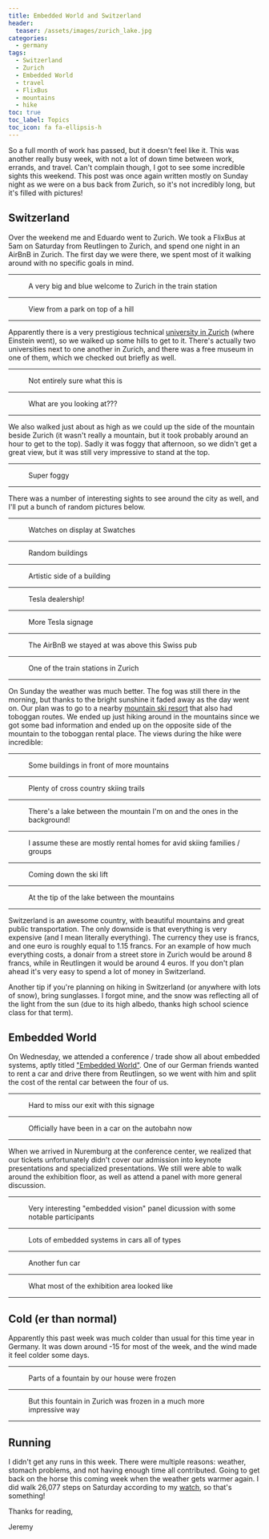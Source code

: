 ```yaml
---
title: Embedded World and Switzerland
header:
  teaser: /assets/images/zurich_lake.jpg
categories:
  - germany
tags:
  - Switzerland
  - Zurich
  - Embedded World
  - travel
  - FlixBus
  - mountains
  - hike
toc: true
toc_label: Topics
toc_icon: fa fa-ellipsis-h
---
```


So a full month of work has passed, but it doesn't feel like it. This was another really busy week, with not a lot of down time between work, errands, and travel. Can't complain though, I got to see some incredible sights this weekend. This post was once again written mostly on Sunday night as we were on a bus back from Zurich, so it's not incredibly long, but it's filled with pictures!

## Switzerland

Over the weekend me and Eduardo went to Zurich. We took a FlixBus at 5am on Saturday from Reutlingen to Zurich, and spend one night in an AirBnB in Zurich. The first day we were there, we spent most of it walking around with no specific goals in mind.

***

<figure class="align-center">
  <img src="/assets/images/zurich_blue_lady.jpg" alt="">
  <figcaption>A very big and blue welcome to Zurich in the train station</figcaption>
</figure>

***

<figure class="align-center">
  <img src="/assets/images/zurich_park_view.jpg" alt="">
  <figcaption>View from a park on top of a hill</figcaption>
</figure>

***

Apparently there is a very prestigious technical [university in Zurich](https://en.wikipedia.org/wiki/University_of_Zurich) (where Einstein went), so we walked up some hills to get to it. There's actually two universities next to one another in Zurich, and there was a free museum in one of them, which we checked out briefly as well.

***

<figure class="align-center">
  <img src="/assets/images/zurich_museum_maggie.jpg" alt="">
  <figcaption>Not entirely sure what this is</figcaption>
</figure>

***

<figure class="align-center">
  <img src="/assets/images/zurich_museum_fox.jpg" alt="">
  <figcaption>What are you looking at???</figcaption>
</figure>

***

We also walked just about as high as we could up the side of the mountain beside Zurich (it wasn't really a mountain, but it took probably around an hour to get to the top). Sadly it was foggy that afternoon, so we didn't get a great view, but it was still very impressive to stand at the top.

***

<figure class="align-center">
  <img src="/assets/images/zurich_climb.jpg" alt="">
  <figcaption>Super foggy</figcaption>
</figure>

***

There was a number of interesting sights to see around the city as well, and I'll put a bunch of random pictures below.

***

<figure class="align-center">
  <img src="/assets/images/zurich_watches.jpg" alt="">
  <figcaption>Watches on display at Swatches</figcaption>
</figure>

***

<figure class="align-center">
  <img src="/assets/images/zurich_buildings.jpg" alt="">
  <figcaption>Random buildings</figcaption>
</figure>

***

<figure class="align-center">
  <img src="/assets/images/zurich_painting.jpg" alt="">
  <figcaption>Artistic side of a building</figcaption>
</figure>

***

<figure class="align-center">
  <img src="/assets/images/zurich_tesla1.jpg" alt="">
  <figcaption>Tesla dealership!</figcaption>
</figure>

***

<figure class="align-center">
  <img src="/assets/images/zurich_tesla2.jpg" alt="">
  <figcaption>More Tesla signage</figcaption>
</figure>

***

<figure class="align-center">
  <img src="/assets/images/zurich_aelpli.jpg" alt="">
  <figcaption>The AirBnB we stayed at was above this Swiss pub</figcaption>
</figure>

***

<figure class="align-center">
  <img src="/assets/images/zurich_station.jpg" alt="">
  <figcaption>One of the train stations in Zurich</figcaption>
</figure>

***

On Sunday the weather was much better. The fog was still there in the morning, but thanks to the bright sunshine it faded away as the day went on. Our plan was to go to a nearby [mountain ski resort](http://www.flumserberg.ch/Winter/Home) that also had toboggan routes. We ended up just hiking around in the mountains since we got some bad information and ended up on the opposite side of the mountain to the toboggan rental place. The views during the hike were incredible:

***

<figure class="align-center">
  <img src="/assets/images/zurich_ski_resort.jpg" alt="">
  <figcaption>Some buildings in front of more mountains</figcaption>
</figure>

***

<figure class="align-center">
  <img src="/assets/images/zurich_xc_ski.jpg" alt="">
  <figcaption>Plenty of cross country skiing trails</figcaption>
</figure>

***

<figure class="align-center">
  <img src="/assets/images/zurich_peak.jpg" alt="">
  <figcaption>There's a lake between the mountain I'm on and the ones in the background!</figcaption>
</figure>

***

<figure class="align-center">
  <img src="/assets/images/zurich_ski_houses.jpg" alt="">
  <figcaption>I assume these are mostly rental homes for avid skiing families / groups</figcaption>
</figure>

***

<figure class="align-center">
  <img src="/assets/images/zurich_gondola.jpg" alt="">
  <figcaption>Coming down the ski lift</figcaption>
</figure>

***

<figure class="align-center">
  <img src="/assets/images/zurich_lake.jpg" alt="">
  <figcaption>At the tip of the lake between the mountains</figcaption>
</figure>

***

Switzerland is an awesome country, with beautiful mountains and great public transportation. The only downside is that everything is very expensive (and I mean literally everything). The currency they use is francs, and one euro is roughly equal to 1.15 francs. For an example of how much everything costs, a donair from a street store in Zurich would be around 8 francs, while in Reutlingen it would be around 4 euros. If you don't plan ahead it's very easy to spend a lot of money in Switzerland.

Another tip if you're planning on hiking in Switzerland (or anywhere with lots of snow), bring sunglasses. I forgot mine, and the snow was reflecting all of the light from the sun (due to its high albedo, thanks high school science class for that term).

## Embedded World

On Wednesday, we attended a conference / trade show all about embedded systems, aptly titled ["Embedded World"](https://www.embedded-world.de/en). One of our German friends wanted to rent a car and drive there from Reutlingen, so we went with him and split the cost of the rental car between the four of us.

***

<figure class="align-center">
  <img src="/assets/images/embedded_world_exit.jpg" alt="">
  <figcaption>Hard to miss our exit with this signage</figcaption>
</figure>

***

<figure class="align-center">
  <img src="/assets/images/embedded_world_autobahn.jpg" alt="">
  <figcaption>Officially have been in a car on the autobahn now</figcaption>
</figure>

***

When we arrived in Nuremburg at the conference center, we realized that our tickets unfortunately didn't cover our admission into keynote presentations and specialized presentations. We still were able to walk around the exhibition floor, as well as attend a panel with more general discussion.

***

<figure class="align-center">
  <img src="/assets/images/embedded_world_panel.jpg" alt="">
  <figcaption>Very interesting "embedded vision" panel dicussion with some notable participants</figcaption>
</figure>

***

<figure class="align-center">
  <img src="/assets/images/embedded_world_porsche.jpg" alt="">
  <figcaption>Lots of embedded systems in cars all of types</figcaption>
</figure>

***

<figure class="align-center">
  <img src="/assets/images/embedded_world_race_car.jpg" alt="">
  <figcaption>Another fun car</figcaption>
</figure>

***

<figure class="align-center">
  <img src="/assets/images/embedded_world_floor.jpg" alt="">
  <figcaption>What most of the exhibition area looked like</figcaption>
</figure>

***

## Cold (er than normal)

Apparently this past week was much colder than usual for this time year in Germany. It was down around -15 for most of the week, and the wind made it feel colder some days.

***

<figure class="align-center">
  <img src="/assets/images/frozen_stuttgart.jpg" alt="">
  <figcaption>Parts of a fountain by our house were frozen</figcaption>
</figure>

***

<figure class="align-center">
  <img src="/assets/images/frozen_zurich.jpg" alt="">
  <figcaption>But this fountain in Zurich was frozen in a much more impressive way</figcaption>
</figure>

***

## Running

I didn't get any runs in this week. There were multiple reasons: weather, stomach problems, and not having enough time all contributed. Going to get back on the horse this coming week when the weather gets warmer again. I did walk 26,077 steps on Saturday according to my [watch](https://en.wikipedia.org/wiki/Pebble_Time), so that's something!


Thanks for reading,

Jeremy
